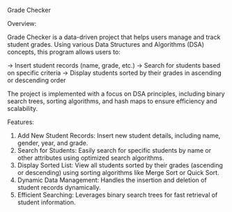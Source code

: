 Grade Checker

Overview:

Grade Checker is a data-driven project that helps users manage and track student grades. Using various Data Structures and Algorithms (DSA) concepts, this program allows users to:

-> Insert student records (name, grade, etc.)
-> Search for students based on specific criteria
-> Display students sorted by their grades in ascending or descending order

The project is implemented with a focus on DSA principles, including binary search trees, sorting algorithms, and hash maps to ensure efficiency and scalability.

Features:
1. Add New Student Records: Insert new student details, including name, gender, year, and grade.
2. Search for Students: Easily search for specific students by name or other attributes using optimized search algorithms.
3. Display Sorted List: View all students sorted by their grades (ascending or descending) using sorting algorithms like Merge Sort or Quick Sort.
4. Dynamic Data Management: Handles the insertion and deletion of student records dynamically.
5. Efficient Searching: Leverages binary search trees for fast retrieval of student information.